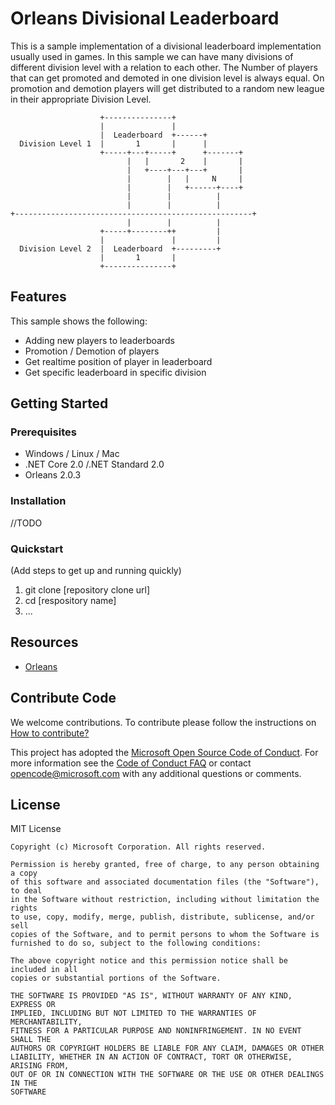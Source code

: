 # Orleans Divisional Leaderboard

This is a sample implementation of a divisional leaderboard implementation usually used in games. In this sample we can have many divisions of different division level with a relation to each other. The Number of players that can get promoted and demoted in one division level is always equal. On promotion and demotion players will get distributed to a random new league in their appropriate Division Level.
```
                    +---------------+
                    |               |
                    |  Leaderboard  +------+
  Division Level 1  |       1       |      |
                    +-----+---+-----+      +-------+
                          |   |       2    |       |
                          |   +----+---+---+       |
                          |        |   |     N     |
                          |        |   +------+----+
                          |        |          |
                          |        |          |
+-----------------------------------------------------+
                          |        |          |
                    +-----+--------++         |
                    |               |         |
  Division Level 2  |  Leaderboard  +---------+
                    |       1       |
                    +---------------+
```

## Features

This sample shows the following:

* Adding new players to leaderboards
* Promotion / Demotion of players
* Get realtime position of player in leaderboard
* Get specific leaderboard in specific division

## Getting Started

### Prerequisites

- Windows / Linux / Mac
- .NET Core 2.0 /.NET Standard 2.0
- Orleans 2.0.3

### Installation

//TODO

### Quickstart
(Add steps to get up and running quickly)

1. git clone [repository clone url]
2. cd [respository name]
3. ...

## Resources

- [Orleans](https://dotnet.github.io/orleans/)

## Contribute Code

We welcome contributions. To contribute please follow the instructions on
[How to contribute?](CONTRIBUTING.md)

This project has adopted the [Microsoft Open Source Code of Conduct](https://opensource.microsoft.com/codeofconduct/).
For more information see the [Code of Conduct FAQ](https://opensource.microsoft.com/codeofconduct/faq/)
or contact [opencode@microsoft.com](mailto:opencode@microsoft.com) with any additional questions or comments.

## License
 MIT License

    Copyright (c) Microsoft Corporation. All rights reserved.

    Permission is hereby granted, free of charge, to any person obtaining a copy
    of this software and associated documentation files (the "Software"), to deal
    in the Software without restriction, including without limitation the rights
    to use, copy, modify, merge, publish, distribute, sublicense, and/or sell
    copies of the Software, and to permit persons to whom the Software is
    furnished to do so, subject to the following conditions:

    The above copyright notice and this permission notice shall be included in all
    copies or substantial portions of the Software.

    THE SOFTWARE IS PROVIDED "AS IS", WITHOUT WARRANTY OF ANY KIND, EXPRESS OR
    IMPLIED, INCLUDING BUT NOT LIMITED TO THE WARRANTIES OF MERCHANTABILITY,
    FITNESS FOR A PARTICULAR PURPOSE AND NONINFRINGEMENT. IN NO EVENT SHALL THE
    AUTHORS OR COPYRIGHT HOLDERS BE LIABLE FOR ANY CLAIM, DAMAGES OR OTHER
    LIABILITY, WHETHER IN AN ACTION OF CONTRACT, TORT OR OTHERWISE, ARISING FROM,
    OUT OF OR IN CONNECTION WITH THE SOFTWARE OR THE USE OR OTHER DEALINGS IN THE
    SOFTWARE
